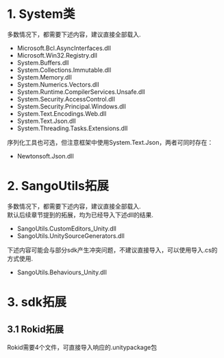 # 1. System类

多数情况下，都需要下述内容，建议直接全部载入.   

+ Microsoft.Bcl.AsyncInterfaces.dll
+ Microsoft.Win32.Registry.dll
+ System.Buffers.dll
+ System.Collections.Immutable.dll
+ System.Memory.dll
+ System.Numerics.Vectors.dll
+ System.Runtime.CompilerServices.Unsafe.dll
+ System.Security.AccessControl.dll
+ System.Security.Principal.Windows.dll
+ System.Text.Encodings.Web.dll
+ System.Text.Json.dll
+ System.Threading.Tasks.Extensions.dll

序列化工具也可选，但注意框架中使用System.Text.Json，两者可同时存在：

+ Newtonsoft.Json.dll

# 2. SangoUtils拓展

多数情况下，都需要下述内容，建议直接全部载入.   
默认后续章节提到的拓展，均为已经导入下述dll的结果.  

+ SangoUtils.CustomEditors_Unity.dll
+ SangoUtils.UnitySourceGenerators.dll

下述内容可能会与部分sdk产生冲突问题，不建议直接导入，可以使用导入.cs的方式使用.

+ SangoUtils.Behaviours_Unity.dll

# 3. sdk拓展
## 3.1 Rokid拓展

Rokid需要4个文件，可直接导入响应的.unitypackage包
